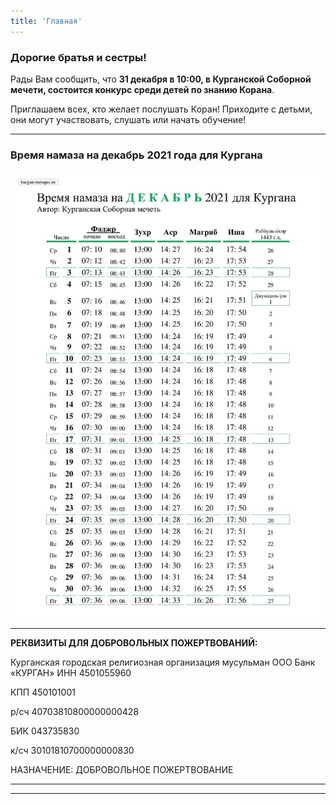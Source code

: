 ```yaml
---
title: 'Главная'
---
```


### Дорогие братья и сестры!

Рады Вам сообщить, что **31 декабря в 10:00, в Курганской Соборной мечети, состоится конкурс среди детей по знанию Корана**.

Приглашаем всех, кто желает послушать Коран! Приходите с детьми, они могут участвовать, слушать или начать обучение!


---
### Время намаза на декабрь 2021 года для Кургана

![Время намаза на декабрь 2021 года для Кургана](./index/12.21.jpg)

---


**РЕКВИЗИТЫ ДЛЯ ДОБРОВОЛЬНЫХ ПОЖЕРТВОВАНИЙ:**

Курганская городская религиозная организация мусульман
ООО Банк «КУРГАН»
ИНН 4501055960

КПП 450101001

р/сч 40703810800000000428

БИК 043735830

к/сч 30101810700000000830

НАЗНАЧЕНИЕ: ДОБРОВОЛЬНОЕ ПОЖЕРТВОВАНИЕ

---


---


